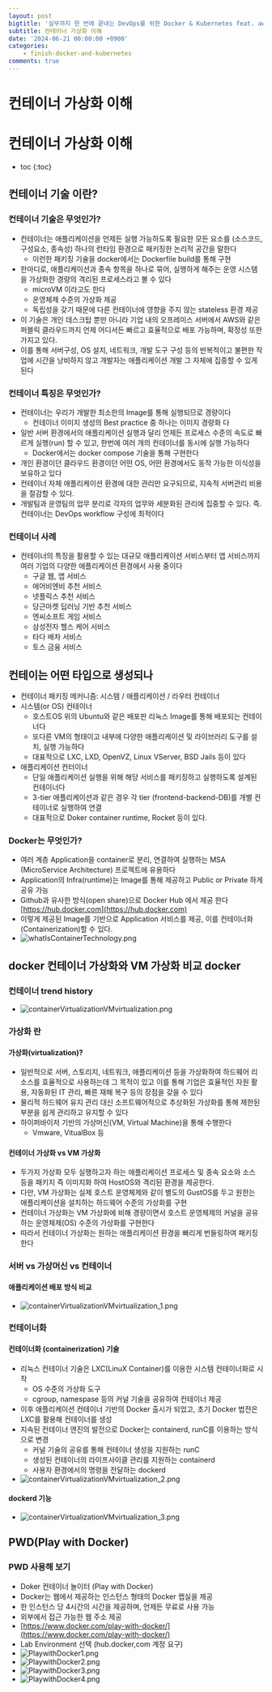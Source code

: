 ```yaml
---
layout: post
bigtitle: '실무까지 한 번에 끝내는 DevOps를 위한 Docker & Kubernetes feat. aws EKS'
subtitle: 컨테이너 가상화 이해
date: '2024-06-21 00:00:00 +0900'
categories:
    - finish-docker-and-kubernetes
comments: true
---
```


# 컨테이너 가상화 이해

# 컨테이너 가상화 이해
* toc
{:toc}

## 컨테이너 기술 이란?

### 컨테이너 기술은 무엇인가?
+ 컨테이너는 애플리케이션을 언제든 실행 가능하도록 필요한 모든 요소를 (소스코드, 구성요소, 종속성) 하나의 런타임 환경으로 패키징한 논리적 공간을 말한다
  + 이런한 패키징 기술을 docker에서는 Dockerfile build를 통해 구현 
+ 한마디로, 애플리케이션과 종속 항목을 하나로 묶어, 실행하게 해주는 운영 시스템을 가상화한 경량의 격리된 프로세스라고 볼 수 있다 
  + microVM 이라고도 한다
  + 운영체제 수준의 가상화 제공
  + 독립성을 갖기 때문에 다른 컨테이너에 영향을 주지 않는 stateless 환경 제공
+ 이 기술은 개인 데스크탑 뿐만 아니라 기업 내의 오프레미스 서버에서 AWS와 같은 퍼블릭 클라우드까지 언제 어디서든 빠르고 효율적으로 배포 가능하며, 확정성 또한 가지고 있다.
+ 이를 통해 서버구성, OS 설치, 네트워크, 개발 도구 구성 등의 반복적이고 불편한 작업에 시간을 낭비하지 않고 개발자는 애플리케이션 개발 그 자체에 집중할 수 있게 된다 

### 컨테이너 특징은 무엇인가?
+ 컨테이너는 우리가 개발한 최소한의 Image를 통해 실행되므로 경량이다
  + 컨테이너 이미지 생성의 Best practice 중 하나는 이미지 경량화 다 
+ 일반 서버 환경에서의 애플리케이션 실행과 달리 언제든 프로세스 수준의 속도로 빠르게 실행(run) 할 수 있고, 한번에 여러 개의 컨테이너를 동시에 실행 가능하다
  + Docker에서는 docker compose 기술을 통해 구현한다 
+ 개인 환경이던 클라우드 환경이던 어떤 OS, 어떤 환경에서도 동작 가능한 이식성을 보유하고 있다
+ 컨테이너 자체 애플리케이션 환경에 대한 관리만 요구되므로, 지속적 서버관리 비용을 절감할 수 있다. 
+ 개발팀과 운영팀의 업무 분리로 각자의 업무와 세분화된 관리에 집중할 수 있다. 즉. 컨테이너는 DevOps workflow 구성에 최적이다 

### 컨테이너 사례
+ 컨테이너의 특징을 활용할 수 있는 대규모 애플리케이션 서비스부터 앱 서비스까지 여러 기업의 다양한 애플리케이션 환경에서 사용 중이다 
  + 구글 웹, 앱 서비스
  + 에어비엔비 추천 서비스
  + 넷플릭스 추천 서비스
  + 당근마켓 딥러닝 기반 추천 서비스
  + 엔씨소프트 게임 서비스
  + 삼성전자 헬스 케어 서비스
  + 타다 배차 서비스
  + 토스 금융 서비스

## 컨테이는 어떤 타입으로 생성되나
+ 컨테이너 패키징 메커니즘: 시스템 / 애플리케이션 / 라우터 컨테이너
+ 시스템(or OS) 컨테이너
  + 호스트OS 위의 Ubuntu와 같은 배포판 리눅스 Image를 통해 배포되는 컨테이너다
  + 또다른 VM의 형태이고 내부에 다양한 애플리케이션 및 라이브러리 도구를 설치, 실행 가능하다
  + 대표적으로 LXC, LXD, OpenVZ, Linux VServer, BSD Jails 등이 있다 
+ 애플리케이션 컨터이너
  + 단일 애플리케이션 실행을 위해 해당 서비스를 패키징하고 실행하도록 설계된 컨테이너다
  + 3-tier 애플리케이션과 같은 경우 각 tier (frontend-backend-DB)를 개별 컨테이너로 실행하여 연결
  + 대표적으로 Doker container runtime, Rocket 등이 있다. 

### Docker는 무엇인가?
+ 여러 계층 Application을 container로 분리, 연결하여 실행하는 MSA (MicroService Architecture) 프로젝트에 유용하다 
+ Application의 Infra(runtime)는 Image를 통해 제공하고 Public or Private 하게 공유 가능
+ Github과 유사한 방식(open share)으로 Docker Hub 에서 제공 한다 [https://hub.docker.com](https://hub.docker.com)
+ 이렇게 제공된 Image를 기반으로 Application 서비스를 제공, 이를 컨테이너화 (Containerization)할 수 있다.
+ ![whatIsContainerTechnology.png](../../../../assets/img/finish-docker-and-kubernetes/whatIsContainerTechnology.png)

## docker 컨테이너 가상화와 VM 가상화 비교  docker

### 컨테이너 trend history
+ ![containerVirtualizationVMvirtualization.png](../../../../assets/img/finish-docker-and-kubernetes/containerVirtualizationVMvirtualization.png)

### 가상화 란

#### 가상화(virtualization)?
+ 일반적으로 서버, 스토리지, 네트워크, 애플리케이션 등을 가상화하여 하드웨어 리소스를 효율적으로 사용하는데 그 목적이 있고 이를 통해 기업은 효율적인 자원 활용, 자동화된 IT 관리, 빠른 재해 복구 등의 장점을 갖을 수 있다 
+ 물리적 하드웨어 유지 관리 대신 소프트웨어적으로 추상화된 가상화를 통해 제한된 부분을 쉽게 관리하고 유지할 수 있다 
+ 하이퍼바이저 기반의 가상머신(VM, Virtual Machine)을 통해 수행한다 
  + Vmware, VitualBox 등 

#### 컨테이너 가상화 vs VM 가상화
+ 두가지 가상화 모두 실행하고자 하는 애플리케이션 프로세스 및 종속 요소와 소스 등을 패키지 즉 이미지화 하여 HostOS와 격리된 환경을 제공한다.
+ 다만, VM 가상화는 실제 호스트 운영체제와 같이 별도의 GustOS를 두고 원한는 애플리케이션을 설치하는 하드웨어 수준의 가상화를 구현
+ 컨테이너 가상화는 VM 가상화에 비해 경량이면서 호스트 운영체제의 커널을 공유하는 운영체제(OS) 수준의 가상화를 구현한다 
+ 따라서 컨테이너 가상화는 원하는 애플리케이션 환경을 빠리게 번들링하여 패키징한다

### 서버 vs 가상머신 vs 컨테이너 

#### 애플리케이션 배포 방식 비교 
+ ![containerVirtualizationVMvirtualization_1.png](../../../../assets/img/finish-docker-and-kubernetes/containerVirtualizationVMvirtualization_1.png)

### 컨테이너화

#### 컨테이너화 (containerization) 기술
+ 리눅스 컨테이너 기술은 LXC(LinuX Container)를 이용한 시스템 컨테이너화로 시작 
  + OS 수준의 가상화 도구 
  + cgroup, namespase 등의 커널 기술을 공유하여 컨테이너 제공 
+ 이후 애플리케이션 컨테이너 기반의 Docker 출시가 되었고, 초기 Docker 법전은 LXC를 활용해 컨테이너를 생성
+ 지속된 컨테이너 엔진의 발전으로 Docker는 containerd, runC를 이용하는 방식으로 변경
  + 커널 기술의 공유를 통해 컨테이너 생성을 지원하는 runC
  + 생성된 컨테이너의 라이프사이클 관리를 지원하는 containerd
  + 사용자 환경에서의 명령을 전달하는 dockerd
+ ![containerVirtualizationVMvirtualization_2.png](../../../../assets/img/finish-docker-and-kubernetes/containerVirtualizationVMvirtualization_2.png)

#### dockerd 기능
+ ![containerVirtualizationVMvirtualization_3.png](../../../../assets/img/finish-docker-and-kubernetes/containerVirtualizationVMvirtualization_3.png)

## PWD(Play with Docker)

### PWD 사용해 보기 
+ Doker 컨테이너 놀이터 (Play with Docker)
+ Docker는 웹에서 제공하는 인스턴스 형태의 Docker 랩실을 제공
+ 한 인스턴스 당 4시간의 시간을 제공하며, 언제든 무료로 사용 가능
+ 외부에서 접근 가능한 웹 주소 제공
+ [https://www.docker.com/play-with-docker/](https://www.docker.com/play-with-docker/)
+ Lab Environment 선택 (hub.docker,com 계정 요구)
+ ![PlaywithDocker1.png](../../../../assets/img/finish-docker-and-kubernetes/PlaywithDocker1.png)
+ ![PlaywithDocker2.png](../../../../assets/img/finish-docker-and-kubernetes/PlaywithDocker2.png)
+ ![PlaywithDocker3.png](../../../../assets/img/finish-docker-and-kubernetes/PlaywithDocker3.png)
+ ![PlaywithDocker4.png](../../../../assets/img/finish-docker-and-kubernetes/PlaywithDocker4.png)
